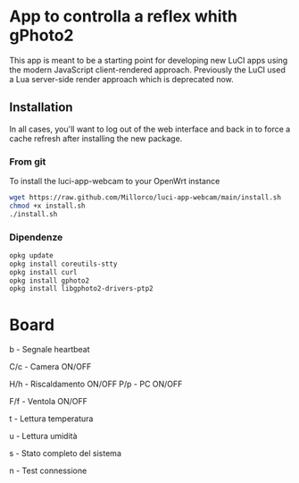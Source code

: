 # App to controlla a reflex whith gPhoto2

This app is meant to be a starting point for developing new LuCI apps using the modern JavaScript client-rendered approach.
Previously the LuCI used a Lua server-side render approach which is deprecated now.

## Installation

In all cases, you'll want to log out of the web interface and back in to force a cache refresh after installing the new package.

### From git
To install the luci-app-webcam to your OpenWrt instance

```sh
wget https://raw.github.com/Millorco/luci-app-webcam/main/install.sh
chmod +x install.sh
./install.sh
```

### Dipendenze

```sh
opkg update
opkg install coreutils-stty
opkg install curl
opkg install gphoto2
opkg install libgphoto2-drivers-ptp2
```


# Board

b - Segnale heartbeat

C/c - Camera ON/OFF

H/h - Riscaldamento ON/OFF
P/p - PC ON/OFF

F/f - Ventola ON/OFF

t - Lettura temperatura

u - Lettura umidità

s - Stato completo del sistema

n - Test connessione

